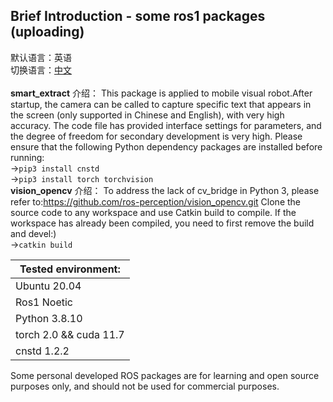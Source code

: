 ## Brief Introduction - some ros1 packages (uploading)
默认语言：英语<br/>切换语言：[中文](https://github.com/Zeaulo/jinghao_ros/blob/main/README_cn.md)<br/><br/>
**smart_extract** 介绍：
  This package is applied to mobile visual robot.After startup, the camera can be called to capture specific text that appears in the screen (only supported in Chinese and English), with very high accuracy. The code file has provided interface settings for parameters, and the degree of freedom for secondary development is very high. Please ensure that the following Python dependency packages are installed before running:<br/>->`pip3 install cnstd`<br/>->`pip3 install torch torchvision`
<br/>
**vision_opencv** 介绍：
  To address the lack of cv_bridge in Python 3, please refer to:https://github.com/ros-perception/vision_opencv.git
Clone the source code to any workspace and use Catkin build to compile. If the workspace has already been compiled, you need to first remove the build and devel:)<br/>->`catkin build`

|Tested environment:|
|------------------|
|Ubuntu 20.04|
|Ros1 Noetic|
|Python 3.8.10|
|torch 2.0 && cuda 11.7|
|cnstd 1.2.2|

Some personal developed ROS packages are for learning and open source purposes only, and should not be used for commercial purposes.

